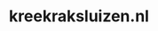 ---
layout: post
title:  "kreekraksluizen.nl"
internal_url:  "/data/kreekraksluizen.nl.html"
categories: dutchgov
---